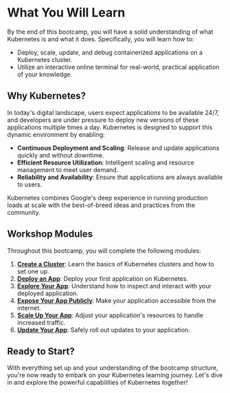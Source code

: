 # What You Will Learn

By the end of this bootcamp, you will have a solid understanding of what Kubernetes is and what it does. Specifically, you will learn how to:

- Deploy, scale, update, and debug containerized applications on a Kubernetes cluster.
- Utilize an interactive online terminal for real-world, practical application of your knowledge.

## Why Kubernetes?

In today's digital landscape, users expect applications to be available 24/7, and developers are under pressure to deploy new versions of these applications multiple times a day. Kubernetes is designed to support this dynamic environment by enabling:

- **Continuous Deployment and Scaling**: Release and update applications quickly and without downtime.
- **Efficient Resource Utilization**: Intelligent scaling and resource management to meet user demand.
- **Reliability and Availability**: Ensure that applications are always available to users.

Kubernetes combines Google's deep experience in running production loads at scale with the best-of-breed ideas and practices from the community.

## Workshop Modules

Throughout this bootcamp, you will complete the following modules:

1. [**Create a Cluster**](/introduction-to-cluster/creating-cluster): Learn the basics of Kubernetes clusters and how to set one up.
2. [**Deploy an App**](/deploy-an-app/your-first-app): Deploy your first application on Kubernetes.
3. [**Explore Your App**](/explore-your-app/how-to-explore): Understand how to inspect and interact with your deployed application.
4. [**Expose Your App Publicly**](/expose-your-app/how-to-make-it-public): Make your application accessible from the internet.
5. [**Scale Up Your App**](/scale-your-app/scale-in-and-out): Adjust your application's resources to handle increased traffic.
6. [**Update Your App**](/update-your-app/rolling-up): Safely roll out updates to your application.

## Ready to Start?

With everything set up and your understanding of the bootcamp structure, you're now ready to embark on your Kubernetes learning journey. Let's dive in and explore the powerful capabilities of Kubernetes together!
